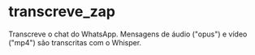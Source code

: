 # transcreve_zap
Transcreve o chat do WhatsApp. Mensagens de áudio ("opus") e vídeo ("mp4") são transcritas com o Whisper.

